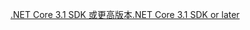 [<span data-ttu-id="f4031-101">.NET Core 3.1 SDK 或更高版本</span><span class="sxs-lookup"><span data-stu-id="f4031-101">.NET Core 3.1 SDK or later</span></span>](https://dotnet.microsoft.com/download/dotnet-core/3.1)
